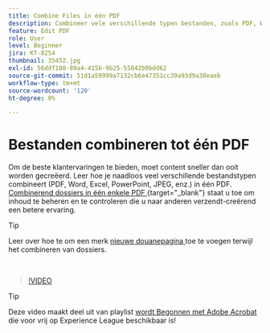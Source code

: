 ```yaml
---
title: Combine Files in één PDF
description: Combineer vele verschillende typen bestanden, zoals PDF, Word, Excel, PowerPoint of JPEG, in één PDF
feature: Edit PDF
role: User
level: Beginner
jira: KT-8254
thumbnail: 35452.jpg
exl-id: 56ddf180-89a4-415b-9b25-55842b9bdd62
source-git-commit: 51d1a59999a7132cb6e47351cc39a93d9a38eaeb
workflow-type: tm+mt
source-wordcount: '120'
ht-degree: 0%

---
```


# Bestanden combineren tot één PDF

Om de beste klantervaringen te bieden, moet content sneller dan ooit worden gecreëerd. Leer hoe je naadloos veel verschillende bestandstypen combineert (PDF, Word, Excel, PowerPoint, JPEG, enz.) in één PDF. [ Combinerend dossiers in één enkele PDF ](https://www.adobe.com/acrobat/online/merge-pdf.html) {target="_blank"} staat u toe om inhoud te beheren en te controleren die u naar anderen verzendt-creërend een betere ervaring.

>[!TIP]
>
>Leer over hoe te om een merk [ nieuwe douanepagina ](add-custom-page.md) toe te voegen terwijl het combineren van dossiers.

<br>

>[!VIDEO](https://video.tv.adobe.com/v/35452?quality=12&learn=on&hidetitle=true)

>[!TIP]
>
>Deze video maakt deel uit van playlist [ wordt Begonnen met Adobe Acrobat ](https://experienceleague.adobe.com/en/playlists/acrobat-get-started-business-users) die voor vrij op Experience League beschikbaar is!
